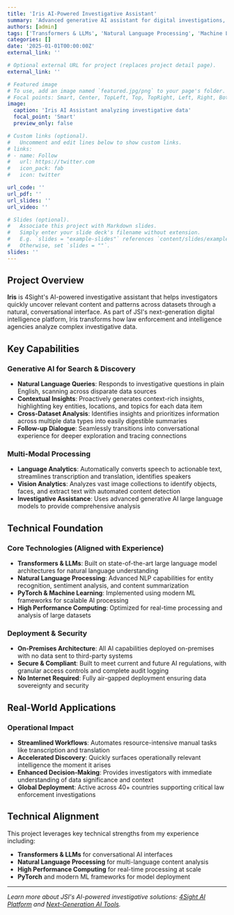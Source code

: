 ```yaml
---
title: 'Iris AI-Powered Investigative Assistant'
summary: 'Advanced generative AI assistant for digital investigations, leveraging transformer architectures and LLMs to analyze complex multi-modal datasets and accelerate investigative workflows.'
authors: [admin]
tags: ['Transformers & LLMs', 'Natural Language Processing', 'Machine Learning', 'PyTorch', 'High Performance Computing']
categories: []
date: '2025-01-01T00:00:00Z'
external_link: ''

# Optional external URL for project (replaces project detail page).
external_link: ''

# Featured image
# To use, add an image named `featured.jpg/png` to your page's folder.
# Focal points: Smart, Center, TopLeft, Top, TopRight, Left, Right, BottomLeft, Bottom, BottomRight.
image:
  caption: 'Iris AI Assistant analyzing investigative data'
  focal_point: 'Smart'
  preview_only: false

# Custom links (optional).
#   Uncomment and edit lines below to show custom links.
# links:
# - name: Follow
#   url: https://twitter.com
#   icon_pack: fab
#   icon: twitter

url_code: ''
url_pdf: ''
url_slides: ''
url_video: ''

# Slides (optional).
#   Associate this project with Markdown slides.
#   Simply enter your slide deck's filename without extension.
#   E.g. `slides = "example-slides"` references `content/slides/example-slides.md`.
#   Otherwise, set `slides = ""`.
slides: ''
---
```


## Project Overview

**Iris** is 4Sight's AI-powered investigative assistant that helps investigators quickly uncover relevant content and patterns across datasets through a natural, conversational interface. As part of JSI's next-generation digital intelligence platform, Iris transforms how law enforcement and intelligence agencies analyze complex investigative data.

## Key Capabilities

### Generative AI for Search & Discovery
- **Natural Language Queries**: Responds to investigative questions in plain English, scanning across disparate data sources
- **Contextual Insights**: Proactively generates context-rich insights, highlighting key entities, locations, and topics for each data item
- **Cross-Dataset Analysis**: Identifies insights and prioritizes information across multiple data types into easily digestible summaries
- **Follow-up Dialogue**: Seamlessly transitions into conversational experience for deeper exploration and tracing connections

### Multi-Modal Processing
- **Language Analytics**: Automatically converts speech to actionable text, streamlines transcription and translation, identifies speakers
- **Vision Analytics**: Analyzes vast image collections to identify objects, faces, and extract text with automated content detection
- **Investigative Assistance**: Uses advanced generative AI large language models to provide comprehensive analysis

## Technical Foundation

### Core Technologies (Aligned with Experience)
- **Transformers & LLMs**: Built on state-of-the-art large language model architectures for natural language understanding
- **Natural Language Processing**: Advanced NLP capabilities for entity recognition, sentiment analysis, and content summarization
- **PyTorch & Machine Learning**: Implemented using modern ML frameworks for scalable AI processing
- **High Performance Computing**: Optimized for real-time processing and analysis of large datasets

### Deployment & Security
- **On-Premises Architecture**: All AI capabilities deployed on-premises with no data sent to third-party systems
- **Secure & Compliant**: Built to meet current and future AI regulations, with granular access controls and complete audit logging
- **No Internet Required**: Fully air-gapped deployment ensuring data sovereignty and security

## Real-World Applications

### Operational Impact
- **Streamlined Workflows**: Automates resource-intensive manual tasks like transcription and translation
- **Accelerated Discovery**: Quickly surfaces operationally relevant intelligence the moment it arises
- **Enhanced Decision-Making**: Provides investigators with immediate understanding of data significance and context
- **Global Deployment**: Active across 40+ countries supporting critical law enforcement investigations

## Technical Alignment

This project leverages key technical strengths from my experience including:
- **Transformers & LLMs** for conversational AI interfaces
- **Natural Language Processing** for multi-language content analysis  
- **High Performance Computing** for real-time processing at scale
- **PyTorch** and modern ML frameworks for model deployment

---

*Learn more about JSI's AI-powered investigative solutions: [4Sight AI Platform](https://www.jsitelecom.com/platform/4sight-ai-powered-investigations/) and [Next-Generation AI Tools](https://www.jsitelecom.com/2024/06/04/jsi-unveils-next-generation-of-ai-enabled-digital-intelligence-solution/).*